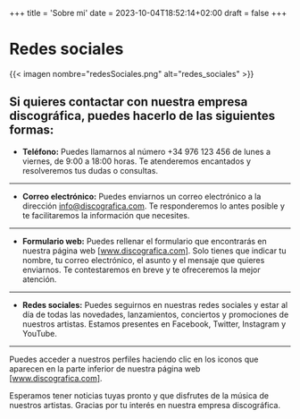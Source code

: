 +++
title = 'Sobre mi'
date = 2023-10-04T18:52:14+02:00
draft = false
+++

# Redes sociales

{{< imagen nombre="redesSociales.png" alt="redes_sociales" >}}

## Si quieres contactar con nuestra empresa discográfica, puedes hacerlo de las siguientes formas:

* **Teléfono:** Puedes llamarnos al número +34 976 123 456 de lunes a viernes, de 9:00 a 18:00 horas. Te atenderemos encantados y resolveremos tus dudas o consultas.
___
* **Correo electrónico:** Puedes enviarnos un correo electrónico a la dirección info@discografica.com. Te responderemos lo antes posible y te facilitaremos la información que necesites.
___
* **Formulario web:** Puedes rellenar el formulario que encontrarás en nuestra página web [www.discografica.com]. Solo tienes que indicar tu nombre, tu correo electrónico, el asunto y el mensaje que quieres enviarnos. Te contestaremos en breve y te ofreceremos la mejor atención.
___
* **Redes sociales:** Puedes seguirnos en nuestras redes sociales y estar al día de todas las novedades, lanzamientos, conciertos y promociones de nuestros artistas. Estamos presentes en Facebook, Twitter, Instagram y YouTube.
___
Puedes acceder a nuestros perfiles haciendo clic en los iconos que aparecen en la parte inferior de nuestra página web [www.discografica.com].

Esperamos tener noticias tuyas pronto y que disfrutes de la música de nuestros artistas. Gracias por tu interés en nuestra empresa discográfica.